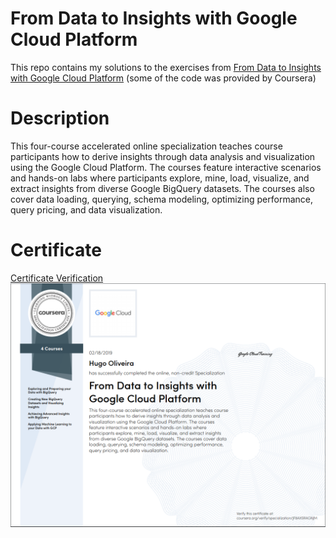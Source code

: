 [//]: # (Image Reference)

[image1]: ./images/certificate_cloud.PNG "Certificate"

# From Data to Insights with Google Cloud Platform

This repo contains my solutions to the exercises from [From Data to Insights with Google Cloud Platform](https://www.coursera.org/specializations/from-data-to-insights-google-cloud-platform) (some of the code was provided by Coursera)

# Description

This four-course accelerated online specialization teaches course participants how to derive insights through data analysis and visualization using the Google Cloud Platform. The courses feature interactive scenarios and hands-on labs where participants explore, mine, load, visualize, and extract insights from diverse Google BigQuery datasets. The courses also cover data loading, querying, schema modeling, optimizing performance, query pricing, and data visualization.

# Certificate

[Certificate Verification](https://www.coursera.org/account/accomplishments/specialization/JF8AXSRAGNJM)
![Certificate][image1]
